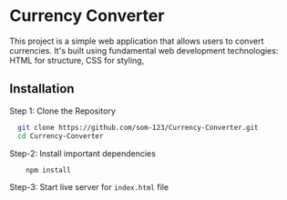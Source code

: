 
# Currency Converter

This project is a simple web application that allows users to convert currencies. It's built using fundamental web development technologies: HTML for structure, CSS for styling,


## Installation

Step 1: Clone the Repository

```bash
  git clone https://github.com/som-123/Currency-Converter.git
  cd Currency-Converter
```

Step-2: Install important dependencies

```bash
    npm install
``` 

Step-3: Start live server for `index.html` file
